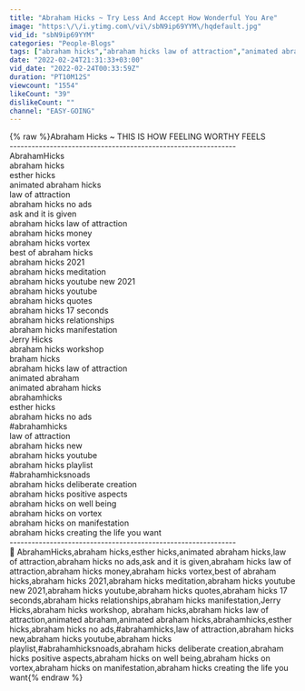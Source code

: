 ```yaml
---
title: "Abraham Hicks ~ Try Less And Accept How Wonderful You Are"
image: "https:\/\/i.ytimg.com\/vi\/sbN9ip69YYM\/hqdefault.jpg"
vid_id: "sbN9ip69YYM"
categories: "People-Blogs"
tags: ["abraham hicks","abraham hicks law of attraction","animated abraham"]
date: "2022-02-24T21:31:33+03:00"
vid_date: "2022-02-24T00:33:59Z"
duration: "PT10M12S"
viewcount: "1554"
likeCount: "39"
dislikeCount: ""
channel: "EASY-GOING"
---
```

{% raw %}Abraham Hicks ~ THIS IS HOW FEELING WORTHY FEELS<br />--------------------------------------------------------------<br />AbrahamHicks<br />abraham hicks<br />esther hicks<br />animated abraham hicks<br />law of attraction<br />abraham hicks no ads<br />ask and it is given<br />abraham hicks law of attraction<br />abraham hicks money<br />abraham hicks vortex<br />best of abraham hicks<br />abraham hicks 2021<br />abraham hicks meditation<br />abraham hicks youtube new 2021<br />abraham hicks youtube<br />abraham hicks quotes<br />abraham hicks 17 seconds<br />abraham hicks relationships<br />abraham hicks manifestation<br />Jerry Hicks<br />abraham hicks workshop<br />braham hicks<br />abraham hicks law of attraction<br />animated abraham<br />animated abraham hicks<br />abrahamhicks<br />esther hicks<br />abraham hicks no ads<br />#abrahamhicks<br />law of attraction<br />abraham hicks new<br />abraham hicks youtube<br />abraham hicks playlist<br />#abrahamhicksnoads<br />abraham hicks deliberate creation<br />abraham hicks positive aspects<br />abraham hicks on well being<br />abraham hicks on vortex<br />abraham hicks on manifestation<br />abraham hicks creating the life you want<br />--------------------------------------------------------------<br />🚩 AbrahamHicks,abraham hicks,esther hicks,animated abraham hicks,law of attraction,abraham hicks no ads,ask and it is given,abraham hicks law of attraction,abraham hicks money,abraham hicks vortex,best of abraham hicks,abraham hicks 2021,abraham hicks meditation,abraham hicks youtube new 2021,abraham hicks youtube,abraham hicks quotes,abraham hicks 17 seconds,abraham hicks relationships,abraham hicks manifestation,Jerry Hicks,abraham hicks workshop, abraham hicks,abraham hicks law of attraction,animated abraham,animated abraham hicks,abrahamhicks,esther hicks,abraham hicks no ads,#abrahamhicks,law of attraction,abraham hicks new,abraham hicks youtube,abraham hicks playlist,#abrahamhicksnoads,abraham hicks deliberate creation,abraham hicks positive aspects,abraham hicks on well being,abraham hicks on vortex,abraham hicks on manifestation,abraham hicks creating the life you want{% endraw %}
